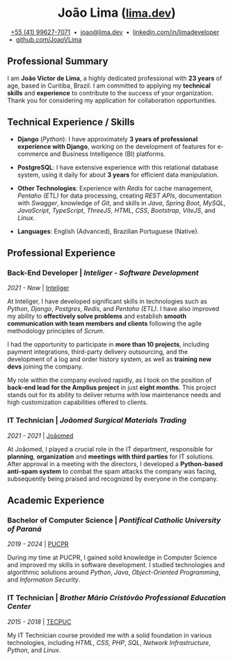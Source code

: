 <h1 align="center" id="joaolima">
    João Lima
    (<a style="font-size: 25px" href="https://www.lima.dev" rel="noopener noreferrer" target="_blank">lima.dev</a>)
</h1>

&nbsp;
<i class="fa-brands fa-whatsapp" style="color: #25D366"></i>
[+55 (41) 99627-7071](https://api.whatsapp.com/send?phone=5541996277071&text=Hello%20João%20Lima%2C%0AI%20was%20reviewing%20your%20resume%20and%20would%20like%20to%20get%20in%20touch%20to%20discuss%20a%20possible%20job%20opportunity.%20When%20you%20are%20available%20for%20a%20conversation%2C%20please%20let%20me%20know%20and%20we%20will%20schedule%20a%20call.%20😀)
&nbsp;•&nbsp;
<i class="fa-regular fa-envelope" style="color: #D44638"></i>
[joao@lima.dev](mailto:joao@lima.dev?subject=Collaboration%20Opportunity%20-%20Initial%20Conversation&body=Hello%20João%20Lima%2C%0D%0A%0D%0AI%20was%20evaluating%20your%20resume%20and%20would%20like%20to%20get%20in%20touch%20to%20discuss%20a%20possible%20job%20opportunity.%0D%0AWhen%20you%20are%20available%20for%20a%20conversation%2C%20please%20let%20me%20know%20and%20we%20will%20schedule%20a%20call.%20%F0%9F%98%80)
&nbsp;•&nbsp;
<i class="fa-brands fa-linkedin" style="color: #0e76a8"></i>
[linkedin.com/in/limadeveloper](https://www.linkedin.com/in/limadeveloper)
&nbsp;•&nbsp;
<i class="fa-brands fa-github"></i>
[github.com/JoaoVLima](https://www.github.com/JoaoVLima)
&nbsp;

## Professional Summary

I am **João Victor de Lima**, a highly dedicated professional with **23 years** of age, based in Curitiba, Brazil. I am committed to applying my **technical skills** and **experience** to contribute to the success of your organization. Thank you for considering my application for collaboration opportunities.

## Technical Experience / Skills

- **Django** (*Python*): I have approximately **3 years of professional experience with Django**, working on the development of features for e-commerce and Business Intelligence (BI) platforms.

- **PostgreSQL**: I have extensive experience with this relational database system, using it daily for about **3 years** for efficient data manipulation.

- **Other Technologies**: Experience with *Redis* for cache management, *Pentaho (ETL)* for data processing, creating *REST APIs*, documentation with *Swagger*, knowledge of *Git*, and skills in *Java*, *Spring Boot*, *MySQL*, *JavaScript*, *TypeScript*, *ThreeJS*, *HTML*, *CSS*, *Bootstrap*, *ViteJS*, and *Linux*.

- **Languages**: English (Advanced), Brazilian Portuguese (Native).

## Professional Experience

### Back-End Developer | *Inteliger - Software Development*
*2021 - Now* | [Inteliger](https://inteliger.com.br/)

At Inteliger, I have developed significant skills in technologies such as *Python*, *Django*, *Postgres*, *Redis*, and *Pentaho (ETL)*. I have also improved my ability to **effectively solve problems** and establish **smooth communication with team members and clients** following the agile methodology principles of *Scrum*.

I had the opportunity to participate in **more than 10 projects**, including payment integrations, third-party delivery outsourcing, and the development of a log and order history system, as well as **training new devs** joining the company.

My role within the company evolved rapidly, as I took on the position of **back-end lead for the Amplius project** in just **eight months**. This project stands out for its ability to deliver returns with low maintenance needs and high customization capabilities offered to clients.

### IT Technician | *Joãomed Surgical Materials Trading*
*2021 - 2021* | [Joãomed](http://joaomed.com.br)

At Joãomed, I played a crucial role in the IT department, responsible for **planning**, **organization** and **meetings with third parties** for IT solutions.
After approval in a meeting with the directors, I developed a **Python-based anti-spam system** to combat the spam attacks the company was facing, subsequently being praised and recognized by everyone in the company.

## Academic Experience

### Bachelor of Computer Science | *Pontifical Catholic University of Paraná*
*2019 - 2024* | [PUCPR](https://www.pucpr.br/)

During my time at PUCPR, I gained solid knowledge in Computer Science and improved my skills in software development.
I studied technologies and algorithmic solutions around *Python*, *Java*, *Object-Oriented Programming*, and *Information Security*.

### IT Technician | *Brother Mário Cristóvão Professional Education Center*
*2015 - 2018* | [TECPUC](http://www.tecpuc.com.br/)

My IT Technician course provided me with a solid foundation in various technologies, including *HTML*, *CSS*, *PHP*, *SQL*, *Network Infrastructure*, *Python*, and *Linux*.
